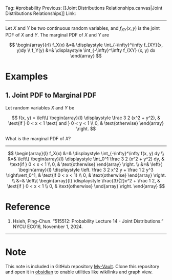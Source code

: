 Tag: #probability 
Previous: [[Joint Distributions Relationships.canvas|Joint Distributions Relationships]]
Link: 

---

Let $X$ and $Y$ be two continuous random variables, and $f_{XY}(x, y)$ is the joint PDF of $X$ and $Y$. The marginal PDF of $X$ and $Y$ are

$$
\begin{array}{rl}
	f_X(x) &=& \displaystyle \int_{-\infty}^\infty f_{XY}(x, y)dy \\
	f_Y(y) &=& \displaystyle \int_{-\infty}^\infty f_{XY} (x, y) dx
\end{array}
$$

# Examples

## 1. Joint PDF to Marginal PDF

Let random variables $X$ and $Y$ be

$$
f(x, y) = \left\{
	\begin{array}{l}
		\displaystyle
		\frac 3 2 (x^2 + y^2), & \text{if } 0 < x < 1 \text{ and } 0 < y < 1 \\
		0, & \text{otherwise}
	\end{array}
\right.
$$

What is the marginal PDF of $X$?

---

$$
\begin{array}{l}
	f_X(x) &=& 
	\displaystyle
	\int_{-\infty}^\infty f(x, y) dy \\
	&=& \left\{
		\begin{array}{l}
			\displaystyle \int_0^1 \frac 3 2 (x^2 + y^2) dy, & \text{if } 0 < x < 1 \\
			0, & \text{otherwise}
		\end{array}
	\right. \\
	&=& \left\{
		\begin{array}{l}
			\displaystyle \left.
				\frac 3 2 x^2 y + \frac 1 2 y^3
			\right\vert_0^1, & \text{if 0 < x < 1}  \\
			0, & \text{otherwise}
		\end{array}
	\right. \\
	&=& \left\{
		\begin{array}{l}
			\displaystyle \frac{3}{2}x^2 + \frac 1 2, & \text{if } 0 < x < 1 \\
			0, & \text{otherwise}
		\end{array}
	\right.
\end{array}
$$

# Reference

1. Hsieh, Ping-Chun. “515512: Probability Lecture 14 - Joint Distributions.” NYCU EC016, November 1, 2024.

---

# Note

This note is included in GitHub repository [My-Vault](https://github.com/LittleD3092/My-Vault.git). Clone this repository and open it in [obsidian](https://obsidian.md/) to enable utilities like wikilinks and graph view.